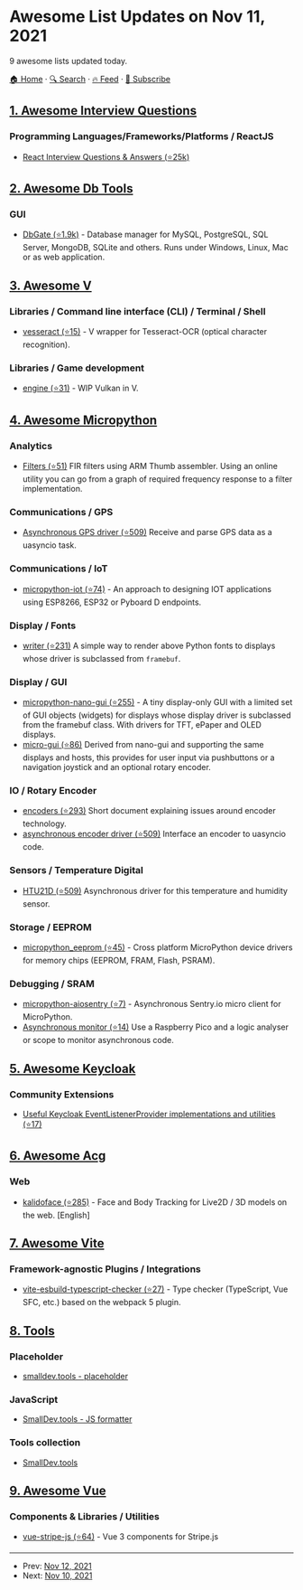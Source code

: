 # Awesome List Updates on Nov 11, 2021

9 awesome lists updated today.

[🏠 Home](/README.md) · [🔍 Search](https://www.trackawesomelist.com/search/) · [🔥 Feed](https://www.trackawesomelist.com/rss.xml) · [📮 Subscribe](https://trackawesomelist.us17.list-manage.com/subscribe?u=d2f0117aa829c83a63ec63c2f&id=36a103854c)



## [1. Awesome Interview Questions](/content/DopplerHQ/awesome-interview-questions/README.md)

### Programming Languages/Frameworks/Platforms / ReactJS

*   [React Interview Questions & Answers (⭐25k)](https://github.com/sudheerj/reactjs-interview-questions)

## [2. Awesome Db Tools](/content/mgramin/awesome-db-tools/README.md)

### GUI

*   [DbGate (⭐1.9k)](https://github.com/dbgate/dbgate) - Database manager for MySQL, PostgreSQL, SQL Server, MongoDB, SQLite and others. Runs under Windows, Linux, Mac or as web application.

## [3. Awesome V](/content/vlang/awesome-v/README.md)

### Libraries / Command line interface (CLI) / Terminal / Shell

*   [vesseract (⭐15)](https://github.com/barrack-obama/vesseract) - V wrapper for Tesseract-OCR (optical character recognition).

### Libraries / Game development

*   [engine (⭐31)](https://github.com/LouisSchmieder/engine) - WIP Vulkan in V.

## [4. Awesome Micropython](/content/mcauser/awesome-micropython/README.md)

### Analytics

*   [Filters (⭐51)](https://github.com/peterhinch/micropython-filters) FIR filters using ARM Thumb assembler. Using an online utility you can go from a graph
    of required frequency response to a filter implementation.

### Communications / GPS

*   [Asynchronous GPS driver (⭐509)](https://github.com/peterhinch/micropython-async/blob/master/v3/docs/GPS.md) Receive and parse GPS data as a uasyncio task.

### Communications / IoT

*   [micropython-iot (⭐74)](https://github.com/peterhinch/micropython-iot) - An approach to designing IOT applications using ESP8266, ESP32 or Pyboard D endpoints.

### Display / Fonts

*   [writer (⭐231)](https://github.com/peterhinch/micropython-font-to-py/blob/master/writer/WRITER.md) A simple way to render above Python fonts to displays whose driver is subclassed from `framebuf`.

### Display / GUI

*   [micropython-nano-gui (⭐255)](https://github.com/peterhinch/micropython-nano-gui) - A tiny display-only GUI with a limited set of GUI objects (widgets) for displays whose display driver is subclassed from the framebuf class. With drivers for TFT, ePaper and OLED displays.
*   [micro-gui (⭐86)](https://github.com/peterhinch/micropython-micro-gui) Derived from nano-gui and supporting the same displays and hosts, this provides for user
    input via pushbuttons or a navigation joystick and an optional rotary encoder.

### IO / Rotary Encoder

*   [encoders (⭐293)](https://github.com/peterhinch/micropython-samples/blob/master/encoders/ENCODERS.md) Short document explaining issues around encoder technology.
*   [asynchronous encoder driver (⭐509)](https://github.com/peterhinch/micropython-async/blob/master/v3/primitives/encoder.py) Interface an encoder to uasyncio code.

### Sensors / Temperature Digital

*   [HTU21D (⭐509)](https://github.com/peterhinch/micropython-async/blob/master/v3/docs/HTU21D.md) Asynchronous driver for this temperature and humidity sensor.

### Storage / EEPROM

*   [micropython\_eeprom (⭐45)](https://github.com/peterhinch/micropython_eeprom) - Cross platform MicroPython device drivers for memory chips (EEPROM, FRAM, Flash, PSRAM).

### Debugging / SRAM

*   [micropython-aiosentry (⭐7)](https://github.com/devbis/micropython-aiosentry) - Asynchronous Sentry.io micro client for MicroPython.
*   [Asynchronous monitor (⭐14)](https://github.com/peterhinch/micropython-monitor) Use a Raspberry Pico and a logic analyser or scope to monitor asynchronous code.

## [5. Awesome Keycloak](/content/thomasdarimont/awesome-keycloak/README.md)

### Community Extensions

*   [Useful Keycloak EventListenerProvider implementations and utilities (⭐17)](https://github.com/p2-inc/keycloak-events)

## [6. Awesome Acg](/content/soruly/awesome-acg/README.md)

### Web

*   [kalidoface (⭐285)](https://github.com/yeemachine/kalidoface) - Face and Body Tracking for Live2D / 3D models on the web. \[English]

## [7. Awesome Vite](/content/vitejs/awesome-vite/README.md)

### Framework-agnostic Plugins / Integrations

*   [vite-esbuild-typescript-checker (⭐27)](https://github.com/time4dev/vite-esbuild-typescript-checker) - Type checker (TypeScript, Vue SFC, etc.) based on the webpack 5 plugin.

## [8. Tools](/content/lvwzhen/tools/README.md)

### Placeholder

*   [smalldev.tools - placeholder](https://smalldev.tools/placeholder-image-generator-online)

### JavaScript

*   [SmallDev.tools - JS formatter](https://smalldev.tools/javascript-formatter-online)

### Tools collection

*   [SmallDev.tools](https://smalldev.tools/)

## [9. Awesome Vue](/content/vuejs/awesome-vue/README.md)

### Components & Libraries / Utilities

*   [vue-stripe-js (⭐64)](https://github.com/ectoflow/vue-stripe-js) - Vue 3 components for Stripe.js

---

- Prev: [Nov 12, 2021](/content/2021/11/12/README.md)
- Next: [Nov 10, 2021](/content/2021/11/10/README.md)